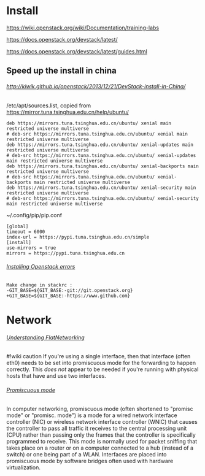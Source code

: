 # Install

https://wiki.openstack.org/wiki/Documentation/training-labs

https://docs.openstack.org/devstack/latest/

https://docs.openstack.org/devstack/latest/guides.html

## Speed up the install in china

###### http://kiwik.github.io/openstack/2013/12/21/DevStack-install-in-China/

/etc/apt/sources.list, copied from https://mirror.tuna.tsinghua.edu.cn/help/ubuntu/

```
deb https://mirrors.tuna.tsinghua.edu.cn/ubuntu/ xenial main restricted universe multiverse
# deb-src https://mirrors.tuna.tsinghua.edu.cn/ubuntu/ xenial main restricted universe multiverse
deb https://mirrors.tuna.tsinghua.edu.cn/ubuntu/ xenial-updates main restricted universe multiverse
# deb-src https://mirrors.tuna.tsinghua.edu.cn/ubuntu/ xenial-updates main restricted universe multiverse
deb https://mirrors.tuna.tsinghua.edu.cn/ubuntu/ xenial-backports main restricted universe multiverse
# deb-src https://mirrors.tuna.tsinghua.edu.cn/ubuntu/ xenial-backports main restricted universe multiverse
deb https://mirrors.tuna.tsinghua.edu.cn/ubuntu/ xenial-security main restricted universe multiverse
# deb-src https://mirrors.tuna.tsinghua.edu.cn/ubuntu/ xenial-security main restricted universe multiverse
```

~/.config/pip/pip.conf

```
[global]
timeout = 6000
index-url = https://pypi.tuna.tsinghua.edu.cn/simple
[install]
use-mirrors = true
mirrors = https://pypi.tuna.tsinghua.edu.cn
```

###### [Installing Openstack errors](https://stackoverflow.com/questions/20390267/installing-openstack-errors)

```
Make change in stackrc :
-GIT_BASE=${GIT_BASE:-git://git.openstack.org}
+GIT_BASE=${GIT_BASE:-https://www.github.com}
```

# Network

###### [Understanding FlatNetworking](https://wiki.openstack.org/wiki/UnderstandingFlatNetworking)

#!wiki caution
If you're using a single interface, then that interface (often eth0) needs to be set into promiscuous mode for the forwarding to happen correctly. This _does not_ appear to be needed if you're running with physical hosts that have and use two interfaces.

###### [Promiscuous mode](https://en.wikipedia.org/wiki/Promiscuous_mode)

In computer networking, promiscuous mode (often shortened to "promisc mode" or "promisc. mode") is a mode for a wired network interface controller (NIC) or wireless network interface controller (WNIC) that causes the controller to pass all traffic it receives to the central processing unit (CPU) rather than passing only the frames that the controller is specifically programmed to receive. This mode is normally used for packet sniffing that takes place on a router or on a computer connected to a hub (instead of a switch) or one being part of a WLAN. Interfaces are placed into promiscuous mode by software bridges often used with hardware virtualization.

